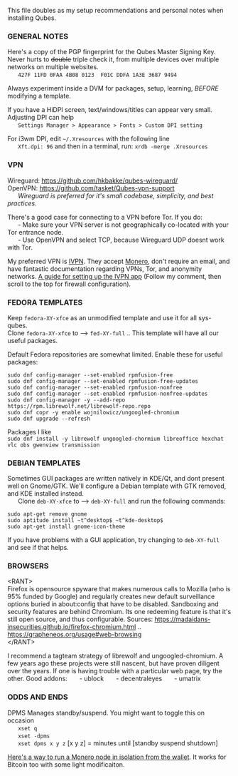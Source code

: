 This file doubles as my setup recommendations and personal notes when installing Qubes.

### GENERAL NOTES
Here's a copy of the PGP fingerprint for the Qubes Master Signing Key. Never hurts to ~~double~~ triple check it, from multiple devices over multiple networks on multiple websites.<br>
&nbsp;&nbsp;&nbsp;&nbsp;&nbsp; `427F 11FD 0FAA 4B08 0123  F01C DDFA 1A3E 3687 9494`

Always experiment inside a DVM for packages, setup, learning, *BEFORE* modifying a template.

If you have a HiDPI screen, text/windows/titles can appear very small. Adjusting DPI can help<br>
&nbsp;&nbsp;&nbsp;&nbsp;&nbsp; `Settings Manager > Appearance > Fonts > Custom DPI setting`

For i3wm DPI, edit `~/.Xresources` with the following line<br>
&nbsp;&nbsp;&nbsp;&nbsp;&nbsp; `Xft.dpi: 96` and then in a terminal, run: `xrdb -merge .Xresources`

### VPN
Wireguard: https://github.com/hkbakke/qubes-wireguard/<br>
OpenVPN: https://github.com/tasket/Qubes-vpn-support<br>
&nbsp;&nbsp;&nbsp;&nbsp;&nbsp; *Wireguard is preferred for it's small codebase, simplicity, and best practices.*

There's a good case for connecting to a VPN before Tor. If you do:<br>
&nbsp;&nbsp;&nbsp;&nbsp;&nbsp; - Make sure your VPN server is not geographically co-located with your Tor entrance node.<br>
&nbsp;&nbsp;&nbsp;&nbsp;&nbsp; - Use OpenVPN and select TCP, because Wireguard UDP doesnt work with Tor. 

My preferred VPN is [IVPN](ivpn.net). They accept [Monero](getmonero.org), don't require an email, and have fantastic documentation regarding VPNs, Tor, and anonymity networks. [A guide for setting up the IVPN app](https://forum.qubes-os.org/t/ivpn-app-4-2-setup-guide/23804/15) (Follow my comment, then scroll to the top for firewall configuration).

### FEDORA TEMPLATES
Keep `fedora-XY-xfce` as an unmodified template and use it for all sys-qubes.<br>
Clone `fedora-XY-xfce` to --> `fed-XY-full` .. This template will have all our useful packages.

Default Fedora repositories are somewhat limited. Enable these for useful packages:
```
sudo dnf config-manager --set-enabled rpmfusion-free
sudo dnf config-manager --set-enabled rpmfusion-free-updates
sudo dnf config-manager --set-enabled rpmfusion-nonfree
sudo dnf config-manager --set-enabled rpmfusion-nonfree-updates
sudo dnf config-manager -y --add-repo https://rpm.librewolf.net/librewolf-repo.repo
sudo dnf copr -y enable wojnilowicz/ungoogled-chromium
sudo dnf upgrade --refresh
```

Packages I like<br>
`sudo dnf install -y librewolf ungoogled-chormium libreoffice hexchat vlc obs gwenview transmission`

### DEBIAN TEMPLATES
Sometimes GUI packages are written natively in KDE/Qt, and dont present well on Gnome/GTK. We'll configure a Debian template with GTK removed, and KDE installed instead.<br>
&nbsp;&nbsp;&nbsp;&nbsp;&nbsp; Clone `deb-XY-xfce` to --> `deb-XY-full` and run the following commands:<br>
```
sudo apt-get remove gnome
sudo aptitude install ~t^desktop$ ~t^kde-desktop$
sudo apt-get install gnome-icon-theme    
```
If you have problems with a GUI application, try changing to `deb-XY-full` and see if that helps. 

### BROWSERS

\<RANT\><br>
Firefox is opensource spyware that makes numerous calls to Mozilla (who is 95% funded by Google) and regularly creates new default surveillance options buried in about:config that have to be disabled. Sandboxing and security features are behind Chromium. Its one redeeming feature is that it's still open source, and thus configurable. Sources:  https://madaidans-insecurities.github.io/firefox-chromium.html ..  https://grapheneos.org/usage#web-browsing<br>
\</RANT\>   

I recommend a tagteam strategy of librewolf and ungoogled-chromium. A few years ago these projects were still nascent, but have proven diligent over the years. If one is having trouble with a particular web page, try the other. Good addons: 
&nbsp;&nbsp;&nbsp;&nbsp;&nbsp; - ublock
&nbsp;&nbsp;&nbsp;&nbsp;&nbsp; - decentraleyes
&nbsp;&nbsp;&nbsp;&nbsp;&nbsp; - umatrix 


### ODDS AND ENDS
DPMS Manages standby/suspend. You might want to toggle this on occasion<br>
&nbsp;&nbsp;&nbsp;&nbsp;&nbsp; `xset q`    
&nbsp;&nbsp;&nbsp;&nbsp;&nbsp; `xset -dpms`     
&nbsp;&nbsp;&nbsp;&nbsp;&nbsp; `xset dpms x y z`  [x y z] = minutes until [standby suspend shutdown]

[Here's a way to run a Monero node in isolation from the wallet](https://www.whonix.org/wiki/Monero_Wallet_Isolation). It works for Bitcoin too with some light modificaiton.
